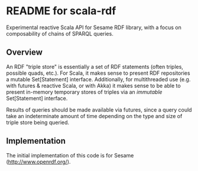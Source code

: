 README for scala-rdf
====================

Experimental reactive Scala API for Sesame RDF library, with a focus on composability of chains of SPARQL queries.

Overview
--------

An RDF "triple store" is essentially a set of RDF statements (often triples, possible quads, etc.).  For Scala, it makes sense to present RDF repositories a mutable Set[Statement] interface.  Additionally, for multithreaded use (e.g. with futures & reactive Scala, or with Akka) it makes sense to be able to present in-memory temporary stores of triples via an *immutable* Set[Statement] interface.

Results of queries should be made available via futures, since a query could take an indeterminate amount of time depending on the type and size of triple store being queried.

Implementation
--------------

The initial implementation of this code is for Sesame (http://www.openrdf.org/).